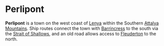 # Perlipont

**Perlipont** is a town on the west coast of [Lenya](../../mote/esterfell/lenya/lenya.md) within the Southern [Attalya Mountains](../../mote/esterfell/lenya/attalya-mountains/attalya-mountains.md). Ship routes connect the town with [Barrincress](barrincress.md) to the south via the [Strait of Shallows](../../mote/esterfell/waters/strait-of-shallows.md), and an old road allows access to [Fleuderton](fleuderton/fleuderton.md) to the north.
